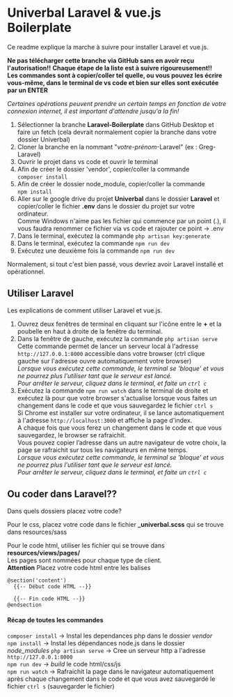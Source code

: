 
# Univerbal Laravel & vue.js Boilerplate

Ce readme explique la marche à suivre pour installer Laravel et vue.js.  

**Ne pas télécharger cette branche via GitHub sans en avoir reçu l'autorisation!!**
**Chaque étape de la liste est à suivre rigoureusement!!**  
**Les commandes sont à copier/coller tel quelle, ou vous pouvez les écrire vous-même, dans le terminal de vs code et bien sur elles sont exécutée par un ENTER**  

 *Certaines opérations peuvent prendre un certain temps en fonction de votre connexion internet, il est important d'attendre jusqu'a la fin!*

1. Sélectionner la branche **Laravel-Boilerplate** dans GitHub Desktop et faire un fetch (cela devrait normalement copier la branche dans votre dossier Univerbal)
2. Cloner la branche en la nommant "*votre-prénom*-Laravel" (ex : Greg-Laravel)
3. Ouvrir le projet dans vs code et ouvrir le terminal  
3. Afin de créer le dossier 'vendor', copier/coller la commande  
 `composer install`  
5. Afin de créer le dossier node_module, copier/coller la commande  
 `npm install`  
6. Aller sur le google drive du projet **Univerbal** dans le dossier **Laravel** et copier/coller le fichier **.env** dans le dossier du projet sur votre ordinateur.  
 Comme Windows n'aime pas les fichier qui commence par un point (.), il vous faudra renommer ce fichier via vs code et rajouter ce point -> .env 
6. Dans le terminal, exécutez la commande `php artisan key:generate`  
7. Dans le terminal, exécutez la commande `npm run dev`  
8. Exécutez une deuxième fois la commande `npm run dev`  

Normalement, si tout c'est bien passé, vous devriez avoir Laravel installé et opérationnel.

## Utiliser Laravel
Les explications de comment utiliser Laravel et vue.js.  

1. Ouvrez deux fenêtres de terminal en cliquant sur l'icône entre le **+** et la poubelle en haut à droite de la fenêtre du terminal.  
2. Dans la fenêtre de gauche, exécutez la commande `php artisan serve`  
Cette commande permet de lancer un serveur local à l'adresse `http://127.0.0.1:8000` accessible dans votre browser (ctrl clique gauche sur l'adresse ouvre automatiquement votre browser)  
*Lorsque vous exécutez cette commande, le terminal se 'bloque' et vous ne pourrez plus l'utiliser tant que le serveur est lancé.  
Pour arrêter le serveur, cliquez dans le terminal, et faite un `ctrl c`*
3. Exécutez la commande `npm run watch` dans le terminal de droite et exécutez là pour que votre browser s'actualise lorsque vous faites un changement dans le code et que vous sauvegardez le fichier `ctrl s`  
Si Chrome est installer sur votre ordinateur, il se lance automatiquement à l'adresse `http://localhost:3000` et affiche la page d'index.  
A chaque fois que vous ferez un changement dans le code et que vous sauvegardez, le browser se rafraichit.  
Vous pouvez copier l’adresse dans un autre navigateur de votre choix, la page se rafraichit sur tous les navigateurs en même temps.  
*Lorsque vous exécutez cette commande, le terminal se 'bloque' et vous ne pourrez plus l'utiliser tant que le serveur est lancé.  
Pour arrêter le serveur, cliquez dans le terminal, et faite un `ctrl c`*  


## Ou coder dans Laravel??
Dans quels dossiers placez votre code?

Pour le css, placez votre code dans le fichier **_univerbal.scss** qui se trouve dans resources/sass

Pour le code html, utiliser les fichier qui se trouve dans **resources/views/pages/**  
Les pages sont nommées pour chaque type de client.  
**Attention**
Placez votre code html entre les balises  
```
@section('content')
  {{-- Début code HTML --}}

  {{-- Fin code HTML --}}
@endsection
```

#### Récap de toutes les commandes
`composer install` -> Instal les dependances php dans le dossier *vendor*  
`npm install` -> Instal les dépendances node.js dans le dossier *node_modules*
`php artisan serve` -> Cree un serveur http a l'adresse `http://127.0.0.1:8000`  
`npm run dev` -> *build* le code html/css/js  
`npm run watch` -> Rafraichit la page dans le navigateur automatiquement après chaque changement dans le code et que vous avez sauvegardé le fichier `ctrl s` (sauvegarder le fichier)  